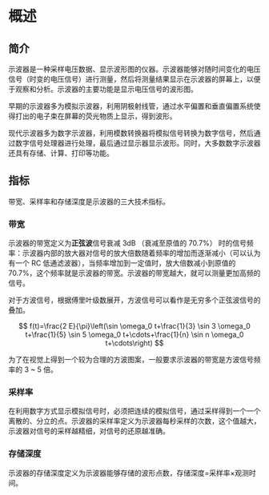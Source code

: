 # 概述
## 简介
示波器是一种采样电压数据、显示波形图的仪器。示波器能够对随时间变化的电压信号（时变的电压信号）进行测量，然后将测量结果显示在示波器的屏幕上，以便于观察和分析。示波器的主要功能是显示电压信号的波形图。

早期的示波器多为模拟示波器，利用阴极射线管，通过水平偏置和垂直偏置系统使得打出的电子束在屏幕的荧光物质上显示，得到波形。

现代示波器多为数字示波器，利用模数转换器将模拟信号转换为数字信号，然后通过数字信号处理器进行处理，最后通过显示器显示波形。同时，大多数数字示波器还具有存储、计算、打印等功能。

## 指标
带宽、采样率和存储深度是示波器的三大技术指标。

### 带宽
示波器的带宽定义为**正弦波**信号衰减 3dB （衰减至原值的 70.7%） 时的信号频率：示波器内部的放大器对信号的放大倍数随着频率的增加而逐渐减小（可以认为有一个 RC 低通滤波器），当频率增加到一定值时，放大倍数减小到原值的 70.7%，这个频率就是示波器的带宽。示波器的带宽越大，就可以测量更加高频的信号。  

对于方波信号，根据傅里叶级数展开，方波信号可以看作是无穷多个正弦波信号的叠加。

$$
f(t)=\frac{2 E}{\pi}\left(\sin \omega_0 t+\frac{1}{3} \sin 3 \omega_0 t+\frac{1}{5} \sin 5 \omega_0 t+\cdots+\frac{1}{n} \sin n \omega_0 t+\cdots\right)
$$

为了在视觉上得到一个较为合理的方波图案，一般要求示波器的带宽是方波信号频率的 3 ~ 5 倍。

### 采样率
在利用数字方式显示模拟信号时，必须把连续的模拟信号，通过采样得到一个一个离散的、分立的点。示波器的采样率定义为示波器每秒采样的次数，这个值越大，示波器对信号的采样越精细，对信号的还原越准确。

### 存储深度
示波器的存储深度定义为示波器能够存储的波形点数，存储深度=采样率×观测时间。